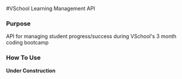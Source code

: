 #VSchool Learning Management API

### Purpose
API for managing student progress/success during VSchool's 3 month coding bootcamp

### How To Use

**Under Construction**
